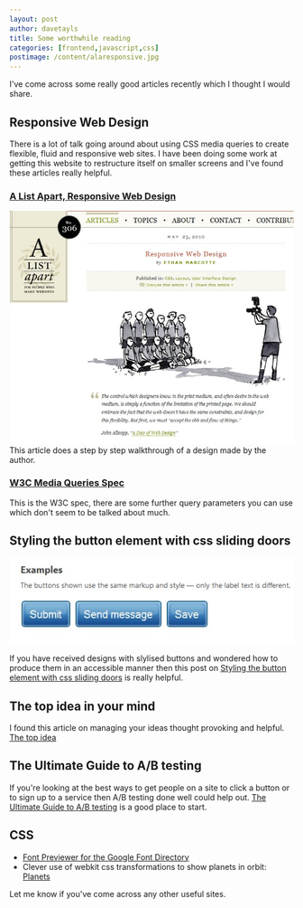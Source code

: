 ```yaml
---
layout: post
author: davetayls
title: Some worthwhile reading
categories: [frontend,javascript,css]
postimage: /content/alaresponsive.jpg
---
```


I've come across some really good articles recently which I thought I would share.

Responsive Web Design
---------------------

There is a lot of talk going around about using CSS media queries to create flexible, fluid and responsive web sites. I have been doing some work at getting this website to restructure itself on smaller screens and I've found these articles really helpful.

### [A List Apart, Responsive Web Design](http://www.alistapart.com/articles/responsive-web-design/)
![a list apart](/content/alaresponsive.jpg)
This article does a step by step walkthrough of a design made by the author.

### [W3C Media Queries Spec](http://www.w3.org/TR/css3-mediaqueries/)
This is the W3C spec, there are some further query parameters you can use which don't seem to be talked about much.


Styling the button element with css sliding doors
-------------------------------------------------
![button sliding doors](/content/buttonslidingdoors.jpg)

If you have received designs with slylised buttons and wondered how to produce them in an accessible manner then this post on [Styling the button element with css sliding doors](http://www.filamentgroup.com/lab/update_styling_the_button_element_with_css_sliding_doors_now_with_image_spr/) is really helpful.

The top idea in your mind
-------------------------
I found this article on managing your ideas thought provoking and helpful. [The top idea](http://www.paulgraham.com/top.html)

The Ultimate Guide to A/B testing
---------------------------------
If you're looking at the best ways to get people on a site to click a button or to sign up to a service then A/B testing done well could help out. [The Ultimate Guide to A/B testing](http://www.smashingmagazine.com/2010/06/24/the-ultimate-guide-to-a-b-testing/) is a good place to start.

CSS
---
* [Font Previewer for the Google Font Directory](http://code.google.com/webfonts/preview)
* Clever use of webkit css transformations to show planets in orbit: [Planets](http://andyhume.net/science/planets.htm)

Let me know if you've come across any other useful sites.